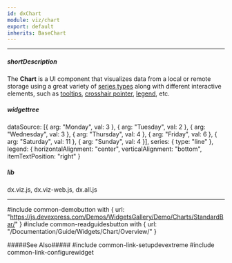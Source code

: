 ```yaml
---
id: dxChart
module: viz/chart
export: default
inherits: BaseChart
---
```

---
##### shortDescription
The **Chart** is a UI component that visualizes data from a local or remote storage using a great variety of [series types](/concepts/05%20Widgets/Chart/11%20Series%20Types '/Documentation/Guide/Widgets/Chart/Series_Types/') along with different interactive elements, such as [tooltips](/concepts/05%20Widgets/Chart/30%20Tooltips/00%20Overview.md '/Documentation/Guide/Widgets/Chart/Tooltips/Overview/'), [crosshair pointer](/concepts/05%20Widgets/Chart/80%20Crosshair.md '/Documentation/Guide/Widgets/Chart/Crosshair/'), [legend](/concepts/05%20Widgets/Chart/35%20Legend/00%20Overview.md '/Documentation/Guide/Widgets/Chart/Legend/Overview/'), etc.

##### widgettree
dataSource: [{
    arg: "Monday",
    val: 3
}, {
    arg: "Tuesday",
    val: 2
}, {
    arg: "Wednesday",
    val: 3
}, {
    arg: "Thursday",
    val: 4
}, {
    arg: "Friday",
    val: 6
}, {
    arg: "Saturday",
    val: 11
}, {
    arg: "Sunday",
    val: 4
}],
series: {
    type: "line"
},
legend: {
    horizontalAlignment: "center",
    verticalAlignment: "bottom",
    itemTextPosition: "right"
}

##### lib
dx.viz.js, dx.viz-web.js, dx.all.js

---
#include common-demobutton with {
    url: "https://js.devexpress.com/Demos/WidgetsGallery/Demo/Charts/StandardBar/"
}
#include common-readguidesbutton with {
    url: "/Documentation/Guide/Widgets/Chart/Overview/"
}

#####See Also#####
#include common-link-setupdevextreme
#include common-link-configurewidget